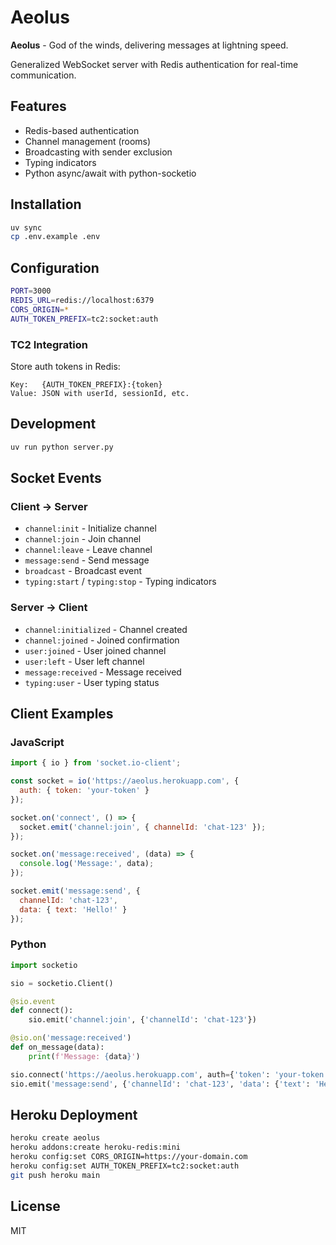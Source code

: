 # Aeolus

**Aeolus** - God of the winds, delivering messages at lightning speed.

Generalized WebSocket server with Redis authentication for real-time communication.

## Features

- Redis-based authentication
- Channel management (rooms)
- Broadcasting with sender exclusion
- Typing indicators
- Python async/await with python-socketio

## Installation

```bash
uv sync
cp .env.example .env
```

## Configuration

```bash
PORT=3000
REDIS_URL=redis://localhost:6379
CORS_ORIGIN=*
AUTH_TOKEN_PREFIX=tc2:socket:auth
```

### TC2 Integration

Store auth tokens in Redis:
```
Key:   {AUTH_TOKEN_PREFIX}:{token}
Value: JSON with userId, sessionId, etc.
```

## Development

```bash
uv run python server.py
```

## Socket Events

### Client → Server

- `channel:init` - Initialize channel
- `channel:join` - Join channel
- `channel:leave` - Leave channel
- `message:send` - Send message
- `broadcast` - Broadcast event
- `typing:start` / `typing:stop` - Typing indicators

### Server → Client

- `channel:initialized` - Channel created
- `channel:joined` - Joined confirmation
- `user:joined` - User joined channel
- `user:left` - User left channel
- `message:received` - Message received
- `typing:user` - User typing status

## Client Examples

### JavaScript

```javascript
import { io } from 'socket.io-client';

const socket = io('https://aeolus.herokuapp.com', {
  auth: { token: 'your-token' }
});

socket.on('connect', () => {
  socket.emit('channel:join', { channelId: 'chat-123' });
});

socket.on('message:received', (data) => {
  console.log('Message:', data);
});

socket.emit('message:send', {
  channelId: 'chat-123',
  data: { text: 'Hello!' }
});
```

### Python

```python
import socketio

sio = socketio.Client()

@sio.event
def connect():
    sio.emit('channel:join', {'channelId': 'chat-123'})

@sio.on('message:received')
def on_message(data):
    print(f'Message: {data}')

sio.connect('https://aeolus.herokuapp.com', auth={'token': 'your-token'})
sio.emit('message:send', {'channelId': 'chat-123', 'data': {'text': 'Hello!'}})
```

## Heroku Deployment

```bash
heroku create aeolus
heroku addons:create heroku-redis:mini
heroku config:set CORS_ORIGIN=https://your-domain.com
heroku config:set AUTH_TOKEN_PREFIX=tc2:socket:auth
git push heroku main
```

## License

MIT
